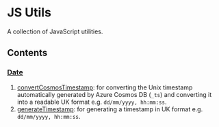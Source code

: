# JS Utils
A collection of JavaScript utilities.
## Contents
### [Date](https://github.com/rtasalem/js-utils/blob/main/date)
1. [convertCosmosTimestamp](https://github.com/rtasalem/js-utils/blob/main/date/convertCosmosTimestamp.js): for converting the Unix timestamp automatically generated by Azure Cosmos DB (`_ts`) and converting it into a readable UK format e.g. `dd/mm/yyyy, hh:mm:ss`.
2. [generateTimestamp](https://github.com/rtasalem/js-utils/blob/main/date/generateTimestamp.js): for generating a timestamp in UK format e.g. `dd/mm/yyyy, hh:mm:ss`.
